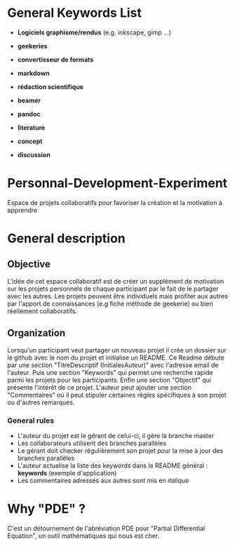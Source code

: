 # General Keywords List

+ **Logiciels graphisme/rendus** (e.g. inkscape, gimp ...)

+ **geekeries**

+ **convertisseur de formats**

+ **markdown**

+ **rédaction scientifique**

+ **beamer**

+ **pandoc**

+ **literature**

+ **concept**

+ **discussion**

# Personnal-Development-Experiment
Espace de projets collaboratifs pour favoriser la création et la motivation à apprendre

# General description 

## Objective
L'idée de cet espace collaboratif est de créer un supplément de motivation sur les projets personnels de chaque participant par le fait de le partager avec les autres. Les projets peuvent être individuels mais profiter aux autres par l'apport de connaissances (e.g fiche méthode de geekerie) ou bien réellement collaboratifs. 

## Organization
Lorsqu'un participant veut partager un nouveau projet il crée un dossier sur le github avec le nom du projet et initialise un README. Ce Readme débute par une section "TitreDescriptif (InitialesAuteur)" avec l'adresse email de l'auteur. Puis une section "Keywords" qui permet une recherche rapide parmi les projets pour les participants. Enfin une section "Objectif" qui présente l'intérêt de ce projet. L'auteur peut ajouter une section "Commentaires" où il peut stipuler certaines règles spécifiques à son projet ou d'autres remarques.

### General rules
+ L'auteur du projet est le gérant de celui-ci, il gère la branche master
+ Les collaborateurs utilisent des branches parallèles
+ Le gérant doit checker régulièrement son projet pour la mise à jour des branches parallèles
+ L'auteur actualise la liste des keywords dans le README général : **keywords** (exemple d'application)
+ Les commentaires adressés aux autres sont mis en *italique*
 
 # Why "PDE" ?
 C'est un détournement de l'abréviation PDE pour "Partial Differential Equation", un outil mathématiques qui nous est cher.
